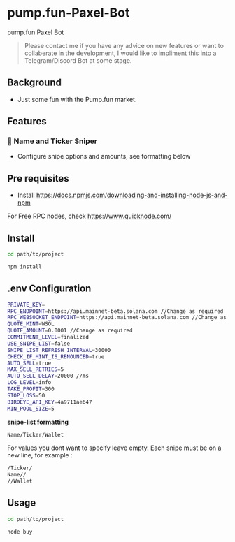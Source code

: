 # pump.fun-Paxel-Bot
pump.fun Paxel Bot 
> Please contact me if you have any advice on new features or want to collaberate in the development, I would like to impliment this into a Telegram/Discord Bot at some stage.

## Background
- Just some fun with the Pump.fun market.

## Features
### 💊 Name and Ticker Sniper 
- Configure snipe options and amounts, see formatting below 

## Pre requisites
- Install
https://docs.npmjs.com/downloading-and-installing-node-js-and-npm

For Free RPC nodes, check https://www.quicknode.com/

## Install
```sh
cd path/to/project

npm install
```

## .env Configuration  
```sh
PRIVATE_KEY=
RPC_ENDPOINT=https://api.mainnet-beta.solana.com //Change as required
RPC_WEBSOCKET_ENDPOINT=https://api.mainnet-beta.solana.com //Change as required
QUOTE_MINT=WSOL
QUOTE_AMOUNT=0.0001 //Change as required
COMMITMENT_LEVEL=finalized
USE_SNIPE_LIST=false
SNIPE_LIST_REFRESH_INTERVAL=30000
CHECK_IF_MINT_IS_RENOUNCED=true
AUTO_SELL=true
MAX_SELL_RETRIES=5
AUTO_SELL_DELAY=20000 //ms
LOG_LEVEL=info
TAKE_PROFIT=300
STOP_LOSS=50
BIRDEYE_API_KEY=4a9711ae647
MIN_POOL_SIZE=5
```

**snipe-list formatting**
```sh
Name/Ticker/Wallet
```
For values you dont want to specify leave empty. Each snipe must be on a new line, for example :

```sh
/Ticker/
Name//
//Wallet
```
## Usage
```sh
cd path/to/project

node buy
``` 
  
